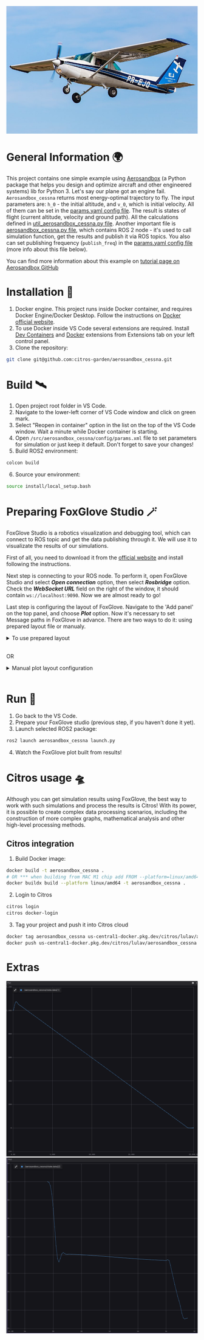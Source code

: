 ![jpg](/docs/img/cessna152.jpg "Our test superplane :)")
# General Information 🌍
This project contains one simple example using [Aerosandbox](https://github.com/peterdsharpe/AeroSandbox) (a Python package that helps you design and optimize aircraft and other engineered systems) lib for Python 3. Let's say our plane got an engine fail. `Aerosandbox_cessna` returns most energy-optimal trajectory to fly. The input parameters are: ```h_0``` - the initial altitude, and ```v_0```, which is initial velocity. All of them  can be set in the [params.yaml config file](/src/aerosandbox_cessna/config/params.yaml). The result is states of flight (current altitude, velocity and ground path). All the calculations defined in [util_aerosandbox_cessna.py file](/src/aerosandbox_cessna/aerosandbox_cessna/util_aerosandbox_cessna.py).
Another important file is [aerosandbox_cessna.py file](/src/aerosandbox_cessna/aerosandbox_cessna/aerosandbox_cessna.py), which contains ROS 2 node  - it's used to call simulation function, get the results and publish it via ROS topics. You also can set publishing frequency (```publish_freq```) in the [params.yaml config file](/src/aerosandbox_cessna/config/params.yaml) (more info about this file below).


You can find more information about this example on [tutorial page on Aerosandbox GitHub](https://github.com/peterdsharpe/AeroSandbox/blob/master/tutorial/03%20-%20Trajectory%20Optimization%20and%20Optimal%20Control/03%20-%20The%20AeroSandbox%20Dynamics%20Stack/04%20-%202D%20Aircraft%20Dynamics%20for%20Mission%20Performance%20Analysis.ipynb)

# Installation 🛫
1. Docker engine. This project runs inside Docker container, and requires Docker Engine/Docker Desktop. Follow the instructions on [Docker official website](https://www.docker.com/get-started/).
2. To use Docker inside VS Code several extensions are required. Install [Dev Containers](https://marketplace.visualstudio.com/items?itemName=ms-vscode-remote.remote-containers) and [Docker](https://marketplace.visualstudio.com/items?itemName=ms-azuretools.vscode-docker) extensions from Extensions tab on your left control panel.
3. Clone the repository:
```bash 
git clone git@github.com:citros-garden/aerosandbox_cessna.git
```

# Build 🛰
1. Open project root folder in VS Code.
2. Navigate to the lower-left corner of VS Code window and click on green mark.
3. Select "Reopen in container" option in the list on the top of the VS Code window. Wait a minute while Docker container is starting.
4. Open ```/src/aerosandbox_cessna/config/params.xml``` file to set parameters for simulation or just keep it default. Don't forget to save your changes!
5. Build ROS2 environment:
```bash 
colcon build
```
6. Source your environment:
```bash 
source install/local_setup.bash
```

# Preparing FoxGlove Studio 🪄
FoxGlove Studio is a robotics visualization and debugging tool, which can connect to ROS topic and get the data publishing through it. We will use it to visualizate the results of our simulations.

First of all, you need to download it from the [official website](https://foxglove.dev/) and install following the instructions. 

Next step is connecting to your ROS node. To perform it, open FoxGlove Studio and select *__Open connection__* option, then select *__Rosbridge__* option. Check the *__WebSocket URL__* field on the right of the window, it should contain ```ws://localhost:9090```. Now we are almost ready to go!

Last step is configuring the layout of FoxGlove. Navigate to the 'Add panel' on the top panel, and choose __*Plot*__ option. Now it's necessary to set Message paths in FoxGlove in advance. There are two ways to do it: using prepared layout file or manualy.

<details>
  <summary>To use prepared layout</summary>

1. Click on the top left button (with FoxGlove icon), then click on the *__view__* and choose *__Import layout from file...__*.

2. Copy code from file in [foxglove_layouts](/foxglove_layouts/) folder for the example you want to use.

3. Contragulations! You are ready to start!
</details>
<br>

OR 

<details>
  <summary>Manual plot layout configuration</summary>

Add two plot tabs to your layout, then go to the first plot's settings tab, 'Series' tab and add ```/aerosandbox_cessna/state.data[1]``` line to the Message path. Now go to the 'X Axis' tab, set 'Value' to the 'Path (accumulated)' and set the Message path to the ```/aerosandbox_cessna/state.data[0]```. This will give you an Altitude/Ground path plot.
To get the velocity results go the second plot settings and set Message path equals to ```/aerosandbox_cessna/state.data[2]```.
Although the best way to process simulation results is CITROS notebook.
</details>
<br>


# Run 🚀
1. Go back to the VS Code.
2. Prepare your FoxGlove studio (previous step, if you haven't done it yet).
3. Launch selected ROS2 package:
```bash 
ros2 launch aerosandbox_cessna launch.py
```
4. Watch the FoxGlove plot built from results!

# Citros usage 🛸
Although you can get simulation results using FoxGlove, the best way to work with such simulations and process the results is Citros! With its power, it is possible to create complex data processing scenarios, including the construction of more complex graphs, mathematical analysis and other high-level processing methods.

## Citros integration
1. Build Docker image:
```bash
docker build -t aerosandbox_cessna .
# OR *** when building from MAC M1 chip add FROM --platform=linux/amd64 ***
docker buildx build --platform linux/amd64 -t aerosandbox_cessna .   
```
2. Login to Citros
 ```bash
citros login
citros docker-login
```
3. Tag your project and push it into Citros cloud
 ```bash
docker tag aerosandbox_cessna us-central1-docker.pkg.dev/citros/lulav/aerosandbox_cessna
docker push us-central1-docker.pkg.dev/citros/lulav/aerosandbox_cessna
```


# Extras

![png](/docs/img/img0.png "Results example")
![png](/docs/img/img1.png "Results example")
